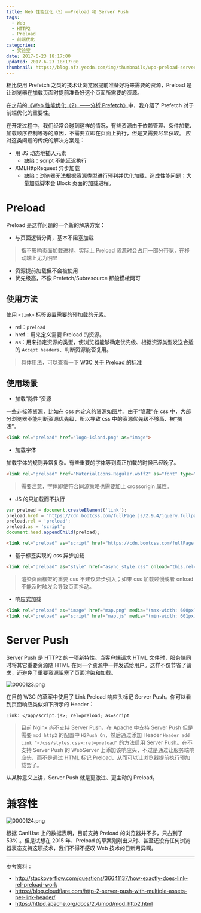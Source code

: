 ```yaml
---
title: Web 性能优化（5）——Preload 和 Server Push
tags:
  - Web
  - HTTP2
  - Preload
  - 前端优化
categories:
  - 实验室
date: 2017-6-23 18:17:00
updated: 2017-6-23 18:17:00
thumbnail: https://blog.nfz.yecdn.com/img/thumbnails/wpo-preload-serverpush.png!blogth
---
```


相比使用 Prefetch 之类的技术让浏览器提前准备好将来需要的资源，Preload 是让浏览器在加载页面时提前准备好这个页面所需要的资源。

<!-- more -->

在之前的[《Web 性能优化（2）——分析 Prefetch》](https://blog.nfz.moe/archives/wpo-by-prefetch.html)中，我介绍了 Prefetch 对于前端优化的重要性。

在开发过程中，我们经常会碰到这样的情况，有些资源由于依赖管理、条件加载、加载顺序控制等等的原因，不需要立即在页面上执行，但是又需要尽早获取。
应对这类问题的传统的解决方案是：

- 用 JS 动态地插入元素
  - 缺陷：script 不能延迟执行
- XMLHttpRequest 异步加载
  - 缺陷：浏览器无法根据资源类型进行预判并优化加载，造成性能问题；大量加载脚本会 Block 页面的加载进程。


# Preload

Preload 是这样问题的一个新的解决方案：

- 与页面逻辑分离，基本不阻塞加载

> 指不影响页面加载进程。实际上 Preload 资源时会占用一部分带宽，在移动端上尤为明显

- 资源提前加载但不会被使用
- 优先级高，不像 Prefetch/Subresource 那般模棱两可

## 使用方法

使用 `<link>` 标签设置需要的预加载的元素。

- rel：`preload`
- href：用来定义需要 Preload 的资源。
- as：用来指定资源的类型，使浏览器能够确定优先级、根据资源类型发送合适的 `Accept headers`、判断资源能否复用。

> 具体用法，可以查看一下 [ W3C 关于 Preload 的标准](https://w3c.github.io/preload/)

## 使用场景

- 加载”隐性“资源

一些非标签资源，比如在 css 内定义的资源如图片。由于“隐藏”在 css 中，大部分浏览器不能判断资源优先级，所以导致 css 中的资源优先级不够高、被“搁浅”。

```html
<link rel="preload" href="logo-island.png" as="image">
```

- 加载字体

加载字体的规则异常复杂。有些重要的字体等到真正加载的时候已经晚了。

```html
<link rel="preload" href="MaterialIcons-Regular.woff2" as="font" type="font/woff2" crossorigin>
```

> 需要注意，字体即使符合同源策略也需要加上 crossorigin 属性。

- JS 的只加载而不执行

```javascript
var preload = document.createElement('link');
preload.href = 'https://cdn.bootcss.com/fullPage.js/2.9.4/jquery.fullpage.min.js';
preload.rel = 'preload';
preload.as = 'script';
document.head.appendChild(preload); 
```

```html
<link rel="preload" as="script" href="https://cdn.bootcss.com/fullPage.js/2.9.4/jquery.fullpage.min.js">
```

- 基于标签实现的 css 异步加载

```html
<link rel="preload" as="style" href="async_style.css" onload="this.rel='stylesheet'">
```

> 渲染页面框架的重要 css 不建议异步引入；如果 css 加载过慢或者 onload 不能及时触发会导致页面抖动。

- 响应式加载

```html
<link rel="preload" as="image" href="map.png" media="(max-width: 600px)">
<link rel="preload" as="script" href="map.js" media="(min-width: 601px)">
```

# Server Push

Server Push 是 HTTP2 的一项新特性。当客户端请求 HTML 文件时，服务端同时将其它重要资源随 HTML 在同一个资源中一并发送给用户。这样不仅节省了请求，还避免了重要资源阻塞了页面渲染和加载。

![0000123.png](https://img2.nfz.yecdn.com/2017/08/12/598de5583b72a.png)

在目前 W3C 的草案中使用了 Link Preload 响应头标记 Server Push。你可以看到页面响应类似如下所示的 Header：

```
Link: </app/script.js>; rel=preload; as=script
```

> 目前 Nginx 尚不支持 Server Push，在 Apache 中支持 Server Push 但是需要 `mod_http2` 的配置中 `H2Push On`，然后通过添加 Header  `Header add Link "</css/styles.css>;rel=preload"` 的方法启用 Server Push。在不支持 Server Push 的 WebServer 上添加该响应头，不过是通过让服务端响应头、而不是通过 HTML 标记 Preload、从而可以让浏览器提前执行预加载罢了。

从某种意义上讲，Server Push 就是更激进、更主动的 Preload。

# 兼容性

![0000124.png](https://img2.nfz.yecdn.com/2017/08/12/598de55858f3c.png)

根据 CanIUse 上的数据表明，目前支持 Preload 的浏览器并不多，只占到了 53% 。但是试想在 2015 年、Preload 的草案刚刚出来时、甚至还没有任何浏览器表态支持这项技术，我们不得不感叹 Web 技术的日新月异啊。

----

参考资料：

- http://stackoverflow.com/questions/36641137/how-exactly-does-link-rel-preload-work
- https://blog.cloudflare.com/http-2-server-push-with-multiple-assets-per-link-header/
- https://httpd.apache.org/docs/2.4/mod/mod_http2.html